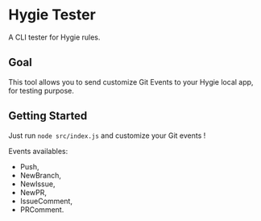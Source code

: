 # Hygie Tester

A CLI tester for Hygie rules.

## Goal

This tool allows you to send customize Git Events to your Hygie local app, for testing purpose.

## Getting Started

Just run `node src/index.js` and customize your Git events !

Events availables:

- Push,
- NewBranch,
- NewIssue,
- NewPR,
- IssueComment,
- PRComment.
